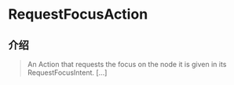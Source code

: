 # RequestFocusAction

## 介绍

> An Action that requests the focus on the node it is given in its RequestFocusIntent. [...]
